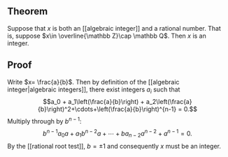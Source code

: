 ## Theorem
Suppose that $x$ is both an [[algebraic integer]] and a rational number. That is, suppose $x\in \overline{\mathbb Z}\cap  \mathbb Q$. Then $x$ is an integer.
## Proof
Write $x= \frac{a}{b}$. Then by definition of the [[algebraic integer|algebraic integers]], there exist integers $a_i$ such that $$a_0 + a_1\left(\frac{a}{b}\right) + a_2\left(\frac{a}{b}\right)^2+\cdots+\left(\frac{a}{b}\right)^{n-1} = 0.$$ Multiply through by $b^{n-1}$: $$b^{n-1}a_0a+a_1b^{n-2}a + \cdots + ba_{n-2}a^{n-2} + a^{n-1}=0.$$ By the [[rational root test]], $b= \pm 1$ and consequently $x$ must be an integer. 